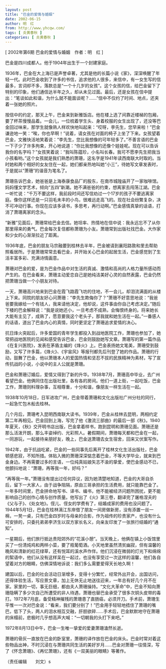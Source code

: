 ```yaml
---
layout: post
title: "巴金的爱情与婚姻"
date: 2002-06-15
author: 明　红
from: http://www.yhcqw.com/
tags: [ 炎黄春秋 ]
categories: [ 炎黄春秋 ]
---
```



[ 2002年第6期 巴金的爱情与婚姻　作者：明　红 ]

巴金是四川成都人。他于1904年出生于一个封建家庭。


1936年，巴金在大上海已是声誉卓著，尤其是他的长篇小说《家》，深深唤醒了年轻一代。此时巴金收到了许多的书信，追求他的人很多，来信中，有一女生写的信最多，言词却不多，落款总是“一个十几岁的女孩”。这个女孩的信，给巴金留下了特别的印象，他们通信达半年之久，却从未见过面。最后，还是女孩在信中提出：“笔谈如此和谐，为什么就不能面谈呢？……”信中不仅约了时间、地点，还夹着一张她的照片。


按信中的约定，那天上午，巴金来到新雅饭店。他在楼上选了间靠近楼梯的包厢，要了杯茶慢慢品着。一会儿，一位梳着学生头、身着校服的女生出现了，还没等巴金回过味来，那学生就像熟人样欢快地叫起来：“哎呀，李先生，您早来啦！”巴金谦逊地一笑：“唉，你也早啊！”说着，请女孩在对面的椅子上坐了下来。女孩望着巴金，文雅快活地笑着说：“李先生，您比我想像的可年轻多了。”不善言语的巴金一下子少了许多拘束，开心地说道：“你比我想像的还像个娃娃呢。现在可以告诉我你的名字吗？”女孩笑着说：“我叫陈蕴珍，小名叫长春。我可不愿李先生把我当小孩看哟。”这个女孩就是我们熟悉的萧珊，这名字是1941年读西南联大时取的。当时她和两个相好的女友住在一起，她们都亲热地叫她“小三”，待她写文章发表时，于是就以“萧珊”的谐音为笔名了。


萧珊告诉巴金，她爸爸是上海泰康食品厂的股东，在南市城隍庙开了一家咖啡馆。妈妈懂文学艺术，倾向“五四”新潮。她不满爸爸的约束，想离家去闯荡江湖。巴金一听忙说：“千万不要这样，我前段时间还写信劝过一个17岁的孩子不要逃离家庭。像你这样还是一只羽毛未丰的小鸟，很难远走高飞的。现在社会纷繁复杂，决不可冲动行事。你现在应该多读书，多思考，再行动啊。”巴金感情真挚的话语，打消了萧珊离家的念头。


“新雅”见面后，萧珊常给巴金去信。她坦率、热情地在信中说：我永远忘不了从你那里得来的勇气。巴金每次复信都称萧珊为小友。萧珊常到出版社找巴金。大作家和少女的心渐渐拉近了距离。


1936年底，巴金的朋友马宗融要到桂林去半年，巴金被请到襄阳路敦和里去帮助照看居所。于是萧珊常常去看巴金，并开始关心巴金的起居生活，巴金感觉到了生活丰富多彩、充满诗情画意。


萧珊对巴金的爱，是为巴金作品中对生活的真诚、激情和高尚的人格力量所感动而产生的。在巴金看来，萧珊主动爱恋自己是她纯洁美好心灵的自然表露，巴金仍然把萧珊当做一个小朋友对待。


一天，萧珊高兴地来到巴金在霞飞路霞飞坊的住地，不一会儿，却泪流满面的从楼上下来。同院的朋友好心问萧珊：“李先生欺侮你了？”萧珊不好意思地说：“我爸爸要我嫁给一个有钱人，我来请他决定，他却说，这件事由你自己考虑决定。”随后下楼的巴金解释说：“我是说她还小，一旦考虑不成熟，会悔恨终身的。将来她长大能有主见了，成熟了，愿意要我这个老头子，那我就和她生活在一起。”一番感人的话语，道出了巴金内心的真情，同时更坚定了萧珊追求爱情的决心。


抗日烽火突起后，许多爱国的青年学生都投入到战地医院工作，萧珊也参加了，她常把战地医院的见闻和感受告诉巴金，巴金则鼓励她写文章。萧珊写的第一篇作品《在复兴医院》，发表在茅盾主编的《烽火》上。巴金表扬她文笔美，萧珊受到鼓励，又写了许多篇，《烽火》、《宇宙风》等报刊都先后刊登了她的作品。萧珊的行动，鼓舞了巴金，他以萧珊本人的爱国热情和坚忍不拔的民族精神为素材，写了宣传抗战的小说，小说中的主人公就是萧珊。


巴金和萧珊订婚后，爱情又得到了新的升华。1938年7月，萧珊高中毕业，去广州看望巴金。他俩同住在出版社里，各有各的房间。他们一道上街，一起吃饭，巴金工作，萧珊则料理杂事，互相尊重，十分和谐，像朋友一样生活在一起。

1938年10月18日，日军进攻广州，巴金带着萧珊和文化出版社广州分社的同行，一起急忙包木船去桂林。


几个月后，萧珊考入昆明西南联大读书。1939年，巴金从桂林去昆明，两相约定第二年再相见。巴金回到上海，写完了他《激流三部曲》的最后一部《秋》。1940年夏天，《秋》交开明书店出版，巴金拿着样书，跑到昆明和萧珊见面。萧珊还是那么活泼开朗，那么丰姿绰约、光彩照人。暑假期间，萧珊每天都和巴金在一起，一同游玩，一起接待亲朋好友，晚上，巴金送萧珊去女生宿舍，回来又伏案写作。


1942年，由于抗战吃紧，巴金的一些同事先后离开了桂林文化生活出版社，巴金顿感悲寂，不知所措。体贴入微的萧珊深深惦念着巴金，不等大学毕业，就来到巴金身边。不再需要过多的言语，一位纯真姑娘矢志不渝的挚爱，使巴金感动不已，他颤抖地说：“萧珊，再等我一年，好吗？”


“再等我一年。”萧珊没有提出过任何异议，因为她清楚地知道，巴金的大哥自杀后，留下一大家人，由于战争阻隔，原由三哥承担的生活费用，就只能靠巴金了。一年多时间里，巴金拼命地写书、译书、编书，他不能被经济问题所困扰，更不能影响自己的创作心境与创作质量。他写出了《火》第三卷，翻译完了屠格涅夫的《父与子》、《处女地》。侄儿、侄女的学费有了，结婚成家的费用也没问题了。1944年5月1日，巴金在桂林漓江东岸借了朋友一间房做新房，没有添置一丝一棉，一凳一桌，只有巴金四岁时与母亲的合影，作为祖传的珍贵家产，也没有什么可安排的，只委托弟弟李济生以双方家长名义，向亲友印发了一张旅行结婚的“通知”。


一星期后，他们旅行抵达贵阳郊外的“花溪小憩”。当天晚上，他俩在镇上小饭馆里买了一份清炖鸡和两样小菜，要了瓶葡萄酒。小天地里虽然清贫幽寂，但有温馨的晚风和清新的红花绿草，还有悦耳的溪水声作伴。他们沉浸在微弱的灯光下和绵绵的絮语中，他们从没有这样呆在一起过，也没有享受过一次这样的温馨，他们各自望着对方的眼睛，仿佛深情地诉说：我们多么需要爱得天长地久啊！


建国以后，巴金的社会活动日渐增多，变得十分繁忙，经常外出开会，出国访问，还得体验生活，写应景文章，加上无休无止地送往迎来，一年总有好几个月不在家。家里的一切，事无巨细，都由夫人萧珊操持。“文化大革命”中，巴金不知向萧珊隐瞒了多少次自己所遭受的非人待遇，萧珊也替巴金承受了很多次铜头皮带的毒打。1972年7月底，备受精神摧残的萧珊患了直肠癌，必须开刀。手术前，萧珊生平惟一一次对巴金说：“看来，我们要分别了！”巴金用手轻轻地捂住了萧珊的嘴巴，低下了头，两人的泪水相互交融，肝胆欲碎……手术后，巴金默默地守在萧珊的床榻前，悲极时几乎想高声大喊：“一切朝我的头打下来吧。”

1972年8月13日中午，巴金一生唯一挚爱的爱妻萧珊溘然长逝。


萧珊的骨灰一直放在巴金的卧室里，萧珊的译作放在巴金的床头。巴金时常对着这些物品出神，不时沉浸在与萧珊共同生活的美好岁月……巴金对萧珊一往情深，写了《怀念萧珊》、《再忆萧珊》，还有《一双美丽的眼睛》等著作。

（责任编辑　　刘文）s


